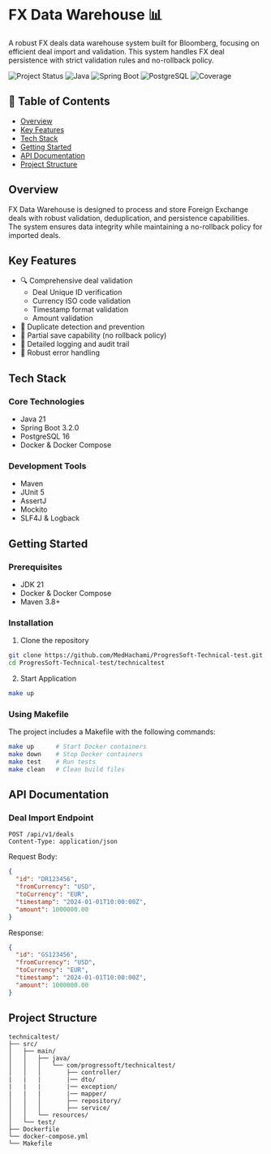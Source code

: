 # FX Data Warehouse 📊

A robust FX deals data warehouse system built for Bloomberg, focusing on efficient deal import and validation. This system handles FX deal persistence with strict validation rules and no-rollback policy.

![Project Status](https://img.shields.io/badge/Status-Production--Ready-green)
![Java](https://img.shields.io/badge/Java-17-orange)
![Spring Boot](https://img.shields.io/badge/Spring%20Boot-3.5.4-green)
![PostgreSQL](https://img.shields.io/badge/PostgreSQL-17-blue)
![Coverage](https://img.shields.io/badge/Coverage-80%25-brightgreen)

## 📑 Table of Contents
- [Overview](#overview)
- [Key Features](#key-features)
- [Tech Stack](#tech-stack)
- [Getting Started](#getting-started)
- [API Documentation](#api-documentation)
- [Project Structure](#project-structure)

## Overview

FX Data Warehouse is designed to process and store Foreign Exchange deals with robust validation, deduplication, and persistence capabilities. The system ensures data integrity while maintaining a no-rollback policy for imported deals.

## Key Features

- 🔍 Comprehensive deal validation
    - Deal Unique ID verification
    - Currency ISO code validation
    - Timestamp format validation
    - Amount validation
- 🚫 Duplicate detection and prevention
- 💾 Partial save capability (no rollback policy)
- 📝 Detailed logging and audit trail
- 🔄 Robust error handling

## Tech Stack

### Core Technologies
- Java 21
- Spring Boot 3.2.0
- PostgreSQL 16
- Docker & Docker Compose

### Development Tools
- Maven
- JUnit 5
- AssertJ
- Mockito
- SLF4J & Logback

## Getting Started

### Prerequisites
- JDK 21
- Docker & Docker Compose
- Maven 3.8+

### Installation

1. Clone the repository
```bash
git clone https://github.com/MedHachami/ProgresSoft-Technical-test.git
cd ProgresSoft-Technical-test/technicaltest
```

2. Start Application 
```bash
make up
```

### Using Makefile

The project includes a Makefile with the following commands:
```bash
make up      # Start Docker containers
make down    # Stop Docker containers
make test    # Run tests
make clean   # Clean build files
```

## API Documentation

### Deal Import Endpoint

```
POST /api/v1/deals
Content-Type: application/json
```

Request Body:
```json
{
  "id": "DR123456",
  "fromCurrency": "USD",
  "toCurrency": "EUR",
  "timestamp": "2024-01-01T10:00:00Z",
  "amount": 1000000.00
}
```

Response:
```json
{
  "id": "GS123456",
  "fromCurrency": "USD",
  "toCurrency": "EUR",
  "timestamp": "2024-01-01T10:00:00Z",
  "amount": 1000000.00
}
```

## Project Structure
```
technicaltest/
├── src/
│   ├── main/
│   │   ├── java/
│   │   │   └── com/progressoft/technicaltest/
│   │   │       ├── controller/
|   |   |       |── dto/
|   |   |       |── exception/
|   |   |       |── mapper/
│   │   │       ├── repository/
│   │   │       ├── service/
│   │   └── resources/
│   └── test/
├── Dockerfile
└── docker-compose.yml 
└── Makefile
```
